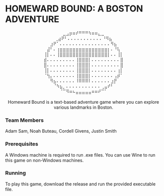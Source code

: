 # HOMEWARD BOUND: A BOSTON ADVENTURE
<p align="center">
        ⣀⣠⡶⠶⠞⠛⠛⠛⠳⠶⠶⣄⣀        <br />
    ⢀⣴⠟⠃⠄⠄⠄⠄⠄⠄⠄⠄⠄⠄⠄⠘⠻⣦     <br />
   ⣰⠟⠁⠄⠄⠄⠄⠄⠄⠄⠄⠄⠄⠄⠄⠄⠄⠄⠄⠻⣦   <br />
 ⣼⠃⠄⢰⣶⣶⣶⣶⣶⣶⣶⣶⣶⣶⣶⣶⣶⣶⣶⡆⠄⠘⢧  <br />
⢸⡇⠄⠄⢸⣿⣿⣿⣿⣿⣿⣿⣿⣿⣿⣿⣿⣿⣿⣿⡇⠄⠄⢸⡇<br />
⣾⠄⠄⠄⠄⠄⠄⠄⠄⠄⢸⣿⣿⣿⡇⠄⠄⠄⠄⠄⠄⠄⠄⠄⣿<br />
⣿⠄⠄⠄⠄⠄⠄⠄⠄⠄⢸⣿⣿⣿⡇⠄⠄⠄⠄⠄⠄⠄⠄⠄⣿<br />
⢸⡇⠄⠄⠄⠄⠄⠄⠄⠄⢸⣿⣿⣿⡇⠄⠄⠄⠄⠄⠄⠄⠄⢰⡇<br />
⠈⢳⡄⠄⠄⠄⠄⠄⠄⠄⢸⣿⣿⣿⡇⠄⠄⠄⠄⠄⠄⠄⢠⡾⠁<br />
   ⠻⣦⠄⠄⠄⠄⠄⠄⠸⠿⠿⠿⠇⠄⠄⠄⠄⠄⠄⣰⡟   <br />
    ⠈⠳⣦⡀⠄⠄⠄⠄⠄⠄⠄⠄⠄⠄⠄⢀⣤⠞⠃    <br />
       ⠈⠉⠻⠶⠦⣤⣤⣤⣤⣤⠶⠶⠞⠉⠁       <br /><br />
Homeward Bound is a text-based adventure game where you can explore various landmarks in Boston.
</p>

### Team Members

Adam Sam, Noah Buteau, Cordell Givens, Justin Smith

### Prerequisites

A Windows machine is required to run .exe files. You can use Wine to run this game on non-Windows machines.

### Running

To play this game, download the release and run the provided executable file.
